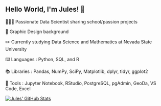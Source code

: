 ## Hello World, I'm Jules! 👋

👩🏻‍💻 Passionate Data Scientist sharing school/passion projects

🎨 Graphic Design background

✏️ Currently studying Data Science and Mathematics at Nevada State University

⌨️ Languages : Python, SQL, and R

📚 Libraries : Pandas, NumPy, SciPy, Matplotlib, dplyr, tidyr, ggplot2

🔧 Tools : Jupyter Notebook, RStudio, PostgreSQL, pgAdmin, GeoDa, VS Code, Excel

[![Jules' GitHub Stats](https://github-readme-stats.vercel.app/api?username=julesrose04&show_icons=true&theme=dracula)](https://github.com/julesrose04/github-readme-stats)
